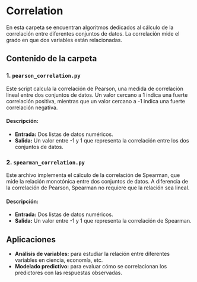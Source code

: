 # Correlation

En esta carpeta se encuentran algoritmos dedicados al cálculo de la correlación entre diferentes conjuntos de datos. La correlación mide el grado en que dos variables están relacionadas.

## Contenido de la carpeta

### 1. `pearson_correlation.py`

Este script calcula la correlación de Pearson, una medida de correlación lineal entre dos conjuntos de datos. Un valor cercano a 1 indica una fuerte correlación positiva, mientras que un valor cercano a -1 indica una fuerte correlación negativa.

#### Descripción:
- **Entrada:** Dos listas de datos numéricos.
- **Salida:** Un valor entre -1 y 1 que representa la correlación entre los dos conjuntos de datos.

### 2. `spearman_correlation.py`

Este archivo implementa el cálculo de la correlación de Spearman, que mide la relación monotónica entre dos conjuntos de datos. A diferencia de la correlación de Pearson, Spearman no requiere que la relación sea lineal.

#### Descripción:
- **Entrada:** Dos listas de datos numéricos.
- **Salida:** Un valor entre -1 y 1 que representa la correlación de Spearman.

## Aplicaciones

- **Análisis de variables:** para estudiar la relación entre diferentes variables en ciencia, economía, etc.
- **Modelado predictivo:** para evaluar cómo se correlacionan los predictores con las respuestas observadas.
